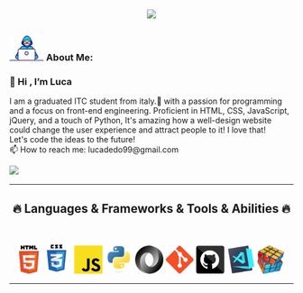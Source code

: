 


<!--<img align="right" src="https://visitor-badge.laobi.icu/badge?page_id=lucadedo" alt="lucadedo">--!>
<!-- [![Typing SVG](https://readme-typing-svg.herokuapp.com?center=true&lines=This+is+HalemoGPA;Nice+to+meet+you+%F0%9F%91%8B)](https://git.io/typing-svg)       -->

<h1 align="center">
  <a href="https://git.io/typing-svg">
    <img src="https://readme-typing-svg.herokuapp.com/?lines=This+is+Lucadedo;Nice+to+meet+you+%F0%9F%91%8B&center=true&size=30">
  </a>
</h1>
   
###  <img src="/images/Developer.gif" alt="developer gif"  height="45px">  About Me:
<p align="center">
  <h3>👋 Hi , I’m Luca </h3>
  I am a graduated ITC student from italy.👀  with a passion for programming and a focus on front-end engineering. Proficient in HTML, CSS, JavaScript, jQuery, and a touch of Python, It's amazing how a well-design website could change the user experience and attract people to it! I love that!  
  <br>
  Let's code the ideas to the future!
  <br>
  📫 How to reach me: lucadedo99@gmail.com
  <br>
  
 
  
  
</p>
<a href="mailto:lucadedo99@gmail.com"><img src="https://img.shields.io/badge/Gmail-D14836?style=for-the-badge&logo=gmail&logoColor=white" height=23></a> 
<hr>
<h2 align="center">🔥 Languages & Frameworks & Tools & Abilities 🔥</h2><br>
<p align="center">

  
 
  <img title="HTML5" height="50" src="images/html5.svg">
  <img title="CSS" height="55" src="images/css.svg">
  <img title="Javascript" height="50" src="images/javascript.svg">
  <img title="Python" height="50" src="images/python-original.svg">
  <img title="JSON" height="50" src="images/json.svg">
  <img title="Git" height="50" src="images/git-original.svg">
  <img title="GitHub" height="50" src="images/github.svg">
  <img title="Visual Studio Code" height="50" src="images/vscode.png">
  <img title="Problem Solving" height="50" src="images/problemSolving.png">

</p>
<hr>



<!---
lucadedo/lucadedo is a ✨ special ✨ repository because its `README.md` (this file) appears on your GitHub profile.
You can click the Preview link to take a look at your changes.
--->
